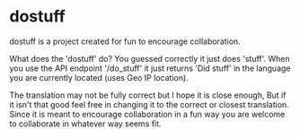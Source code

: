 # dostuff
dostuff is a project created for fun to encourage collaboration.

What does the 'dostuff' do? You guessed correctly it just does 'stuff'. When you use the API endpoint '/do_stuff'
it just returns 'Did stuff' in the language you are currently located (uses Geo IP location).

The translation may not be fully correct but I hope it is close enough, But if it isn't that good feel free
in changing it to the correct or closest translation. Since it is meant to encourage collaboration in a fun
way you are welcome to collaborate in whatever way seems fit.
